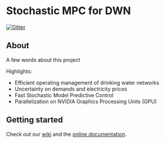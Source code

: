 Stochastic MPC for DWN
===

[![Gitter](https://img.shields.io/gitter/room/nwjs/nw.js.svg)](https://gitter.im/GPUEngineering/Lobby)

About
-------------

A few words about this project

Highlights:
 
  * Efficient operating management of drinking water networks
  * Uncertainty on demands and electricity prices
  * Fast Stochastic Model Predictive Control
  * Parallelization on NVIDIA Graphics Processing Units (GPU)
  
  
  
Getting started  
-------------

Check out our [wiki](https://github.com/GPUEngineering/DwnController/wiki) and the [online documentation](https://gpuengineering.github.io/DwnController/annotated.html).

